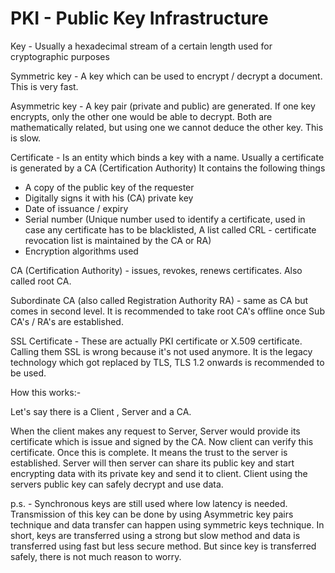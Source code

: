 # PKI - Public Key Infrastructure

Key - Usually a hexadecimal stream of a certain length used for cryptographic purposes

Symmetric key - A key which can be used to encrypt / decrypt a document. This is very fast.

Asymmetric key - A key pair (private and public) are generated. If one key encrypts, 
only the other one would be able to decrypt. Both are mathematically related, but using one we 
cannot deduce the other key. This is slow.

Certificate - Is an entity which binds a key with a name. Usually a certificate is generated by a CA (Certification Authority)
It contains the following things
- A copy of the public key of the requester
- Digitally signs it with his (CA) private key
- Date of issuance / expiry
- Serial number (Unique number used to identify a certificate, used in case any certificate has to be blacklisted, 
  A list called CRL - certificate revocation list is maintained by the CA or RA)
- Encryption algorithms used

CA (Certification Authority) - issues, revokes, renews certificates. Also called root CA.

Subordinate CA (also called Registration Authority RA) - same as CA but comes in second level. It is recommended to 
take root CA's offline once Sub CA's / RA's are established.

SSL Certificate - These are actually PKI certificate or X.509 certificate. Calling them SSL is wrong because it's not used 
anymore. It is the legacy technology which got replaced by TLS, TLS 1.2 onwards is recommended to be used.

How this works:-

Let's say there is a Client , Server and a CA.

When the client makes any request to Server, Server would provide its certificate which is issue and signed by the CA.
Now client can verify this certificate. Once this is complete. It means the trust to the server is established.
Server will then server can share its public key and start encrypting data with its private key and send it to client.
Client using the servers public key can safely decrypt and use data. 

p.s. - Synchronous keys are still used where low latency is needed. Transmission of this key can be done by using
Asymmetric key pairs technique and data transfer can happen using symmetric keys technique. In short, keys are transferred using
a strong but slow method and data is transferred using fast but less secure method. But since key is transferred safely,
there is not much reason to worry.